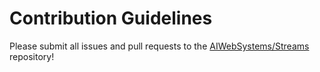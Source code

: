 # Contribution Guidelines

Please submit all issues and pull requests to the [AIWebSystems/Streams](http://github.com/aiwebsystems/streams) repository!
